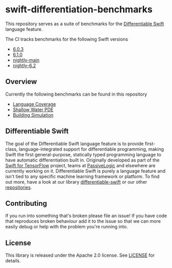 # swift-differentiation-benchmarks
This repository serves as a suite of benchmarks for the [Differentiable Swift](https://github.com/differentiable-swift#meet-differentiable-swift) language feature.

The CI tracks benchmarks for the following Swift versions
- [6.0.3](https://github.com/swiftlang/swift-docker/blob/f44060cdf224436060d2df98a5c3f63f2600de63/6.0/ubuntu/24.04/Dockerfile)
- [6.1.0](https://github.com/swiftlang/swift-docker/blob/fad056fa5f65f926323f0ff61129cb4e6b1eec11/6.1/ubuntu/24.04/Dockerfile)
- [nightly-main](https://hub.docker.com/layers/swiftlang/swift/nightly-main/images/sha256-3579d03b01a579f477c4119c2359452f774aec843861f384ab1a01cd2af87891)
- [nightly-6.2](https://hub.docker.com/layers/swiftlang/swift/nightly-6.2-noble/images/sha256-6383e8f65855b17bfc511446f1dba35405a55d23fd1982576757a84127c55f11)


## Overview
Currently the following benchmarks can be found in this repository
- [Language Coverage](Benchmarks/LanguageCoverage)
- [Shallow Water PDE](Benchmarks/ShallowWaterPDE)
- [Building Simulation](Benchmarks/BuildingSimulation)

## Differentiable Swift
The goal of the Differentiable Swift language feature is to provide first-class, language-integrated support for differentiable programming, making Swift the first general-purpose, statically typed programming language to have automatic differentiation built in. Originally developed as part of the [Swift for TensorFlow](https://github.com/tensorflow/swift) project, teams at [PassiveLogic](https://passivelogic.com) and elsewhere are currently working on it. Differentiable Swift is purely a language feature and isn't tied to any specific machine learning framework or platform.
To find out more, have a look at our library [differentiable-swift]() or our other [repositories](https://github.com/differentiable-swift).

## Contributing
If you run into something that's broken please file an issue! If you have code that reproduces broken behaviour add it to the issue so that we can more easily debug or help with the problem you're running into. 

## License
This library is released under the Apache 2.0 license. See [LICENSE](https://github.com/differentiable-swift/swift-differentiation/blob/main/LICENSE) for details.
